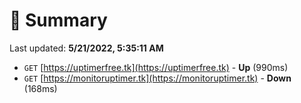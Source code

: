 # 📖 Summary
Last updated: **5/21/2022, 5:35:11 AM**

- `GET` [https://uptimerfree.tk](https://uptimerfree.tk) - **Up** (990ms)
- `GET` [https://monitoruptimer.tk](https://monitoruptimer.tk) - **Down** (168ms)
